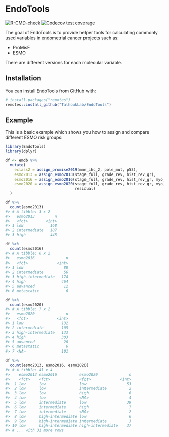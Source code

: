 
<!-- README.md is generated from README.Rmd. Please edit that file -->

# EndoTools

<!-- badges: start -->

[![R-CMD-check](https://github.com/TalhoukLab/EndoTools/workflows/R-CMD-check/badge.svg)](https://github.com/TalhoukLab/EndoTools/actions)
[![Codecov test
coverage](https://codecov.io/gh/TalhoukLab/EndoTools/branch/master/graph/badge.svg)](https://codecov.io/gh/TalhoukLab/EndoTools?branch=master)
<!-- badges: end -->

The goal of EndoTools is to provide helper tools for calculating
commonly used variables in endometrial cancer projects such as:

-   ProMisE
-   ESMO

There are different versions for each molecular variable.

## Installation

You can install EndoTools from GitHub with:

``` r
# install.packages("remotes")
remotes::install_github("TalhoukLab/EndoTools")
```

## Example

This is a basic example which shows you how to assign and compare
different ESMO risk groups:

``` r
library(EndoTools)
library(dplyr)

df <- emdb %>%
  mutate(
    eclass2 = assign_promise2019(mmr_ihc_2, pole_mut, p53),
    esmo2013 = assign_esmo2013(stage_full, grade_rev, hist_rev_gr),
    esmo2016 = assign_esmo2016(stage_full, grade_rev, hist_rev_gr, myo, lvi),
    esmo2020 = assign_esmo2020(stage_full, grade_rev, hist_rev_gr, myo, lvi, eclass2,
                               residual)
  )

df %>% 
  count(esmo2013)
#> # A tibble: 3 x 2
#>   esmo2013         n
#>   <fct>        <int>
#> 1 low            168
#> 2 intermediate   187
#> 3 high           445

df %>% 
  count(esmo2016)
#> # A tibble: 6 x 2
#>   esmo2016              n
#>   <fct>             <int>
#> 1 low                  88
#> 2 intermediate         56
#> 3 high-intermediate   174
#> 4 high                464
#> 5 advanced             12
#> 6 metastatic            6

df %>% 
  count(esmo2020)
#> # A tibble: 7 x 2
#>   esmo2020              n
#>   <fct>             <int>
#> 1 low                 132
#> 2 intermediate        105
#> 3 high-intermediate   133
#> 4 high                303
#> 5 advanced             20
#> 6 metastatic            6
#> 7 <NA>                101

df %>% 
  count(esmo2013, esmo2016, esmo2020)
#> # A tibble: 41 x 4
#>    esmo2013 esmo2016          esmo2020              n
#>    <fct>    <fct>             <fct>             <int>
#>  1 low      low               low                  53
#>  2 low      low               intermediate          2
#>  3 low      low               high                  6
#>  4 low      low               <NA>                  4
#>  5 low      intermediate      low                  39
#>  6 low      intermediate      high                  7
#>  7 low      intermediate      <NA>                  2
#>  8 low      high-intermediate low                   6
#>  9 low      high-intermediate intermediate          3
#> 10 low      high-intermediate high-intermediate    37
#> # ... with 31 more rows
```
